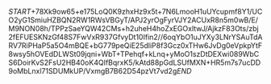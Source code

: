 $START$+78Xk9ow65+e175LoQ0K9zhxHz9x5t+7N6LmooH1uUYcupmf8Y1/UCO2yG1SmiuHZBQN2RW1RWsVBGyT/APJ2yrOgFyrVJY2ACUxR8n5m0wB/E/M9NON08h/TPPzSaeYQW42CMs+h2uheH4hoZxEGOxltwJ/AjkzF83Ots/zbj2fEFUESKNzGf48S7FwVxR937GfvyDt10Ifin2//6oqYbO1uJYXy3LNrYSAuTdARV7RiPHaP5a5O4mBQE+bG779peQiE25dliP8f3Gcz0xTHw6JvDg0eVpkpYtF8wsy5hOVEdDLWSt09jqni+WbT+TPehqf+kLnq+yMoO1szDtDEXwi089WbCS6DoirKvS2FsU2HB40oK4QIfBqrxK5/kAtd88pGdLSUfMXN+HR5m7s7ucDD9oMbLnxl71SDUMkUP/VxmgB7B62D54pzVt7vd2g$END$
